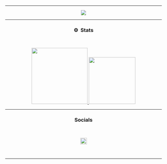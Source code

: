 -----

<p align = "center">
<img src="https://media.discordapp.net/attachments/855899695373353001/886697640576827422/f4bf62b4de7f992c58a05606c0282392.gif">
</p>

-----
### <p align="center">⚙️ &nbsp;Stats</p>
<br>
<p align="center">
<a href="https://github.com/bytixo">
  <img height="180em" src="https://github-readme-stats.vercel.app/api?username=JustFossa&show_icons=true&theme=radical"/>
  <img height="150em" src="https://github-readme-stats-eight-theta.vercel.app/api/top-langs/?username=JustFossa&layout=compact&langs_count=8&theme=radical"/>
</a>
  
</p>

-----
### <p align="center">Socials</p>
<br>
<p align="center">
  <img align="center" alt="My Twitter | @bytixoh" width="21px" src="https://raw.githubusercontent.com/anuraghazra/anuraghazra/master/assets/twitter.svg" />
</p>
<br>

-----
